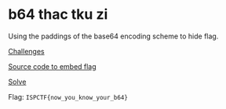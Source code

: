 # b64 thac tku zi

Using the paddings of the base64 encoding scheme to hide flag.

[Challenges](strawberriesncigarettes.enc)

[Source code to embed flag](b64hide.py)

[Solve](b64steg_decode.py)

Flag: `ISPCTF{now_you_know_your_b64}`

